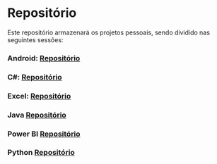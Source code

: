 # Repositório

Este repositório armazenará os projetos pessoais, sendo dividido nas seguintes sessões:

### Android: <a href="Android">Repositório</a>

### C#: <a href="CSharp">Repositório</a>

### Excel: <a href="Excel">Repositório</a>

### Java <a href="Java">Repositório</a>

### Power BI <a href="Power BI">Repositório</a>

### Python <a href="Python">Repositório</a>
